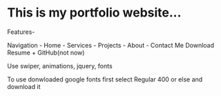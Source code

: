 # This is my portfolio website...

Features-

Navigation - Home - Services - Projects - About - Contact Me
Download Resume + GitHub(not now)

Use swiper, animations, jquery, fonts

To use donwloaded google fonts first select Regular 400 or else and download it